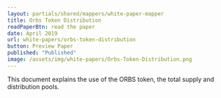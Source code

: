 ```yaml
---
layout: partials/shared/mappers/white-paper-mapper
title: Orbs Token Distribution
readPaperBtn: read the paper
date: April 2019
url: white-papers/orbs-token-distribution
button: Preview Paper
published: "Published"
image: /assets/img/white-papers/Orbs-Token-Distribution.png
---
```


This document explains the use of the ORBS token, the total supply and distribution pools.
